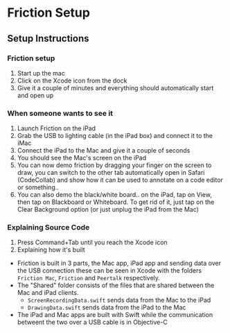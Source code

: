 # Friction Setup

## Setup Instructions
### Friction setup
1. Start up the mac
2. Click on the Xcode icon from the dock
3. Give it a couple of minutes and everything should automatically start and open up

### When someone wants to see it
1. Launch Friction on the iPad
2. Grab the USB to lighting cable (in the iPad box) and connect it to the iMac
3. Connect the iPad to the Mac and give it a couple of seconds
4. You should see the Mac's screen on the iPad
5. You can now demo friction by dragging your finger on the screen to draw, you can switch to the other tab automatically open in Safari (CodeCollab) and show how it can be used to annotate on a code editor or something..
6. You can also demo the black/white board.. on the iPad, tap on View, then tap on Blackboard or Whiteboard. To get rid of it, just tap on the Clear Background option (or just unplug the iPad from the Mac)

### Explaining Source Code
1. Press Command+Tab until you reach the Xcode icon
2. Explaining how it's built
  - Friction is built in 3 parts, the Mac app, iPad app and sending data over the USB connection these can be seen in Xcode with the folders `Friction Mac`, `Friction` and `Peertalk` respectively. 
  - The "Shared" folder consists of the files that are shared between the Mac and iPad clients. 
    - `ScreenRecordingData.swift` sends data from the Mac to the iPad
    - `DrawingData.swift` sends data from the iPad to the Mac
  - The iPad and Mac apps are built with Swift while the communication betweent the two over a USB cable is in Objective-C
